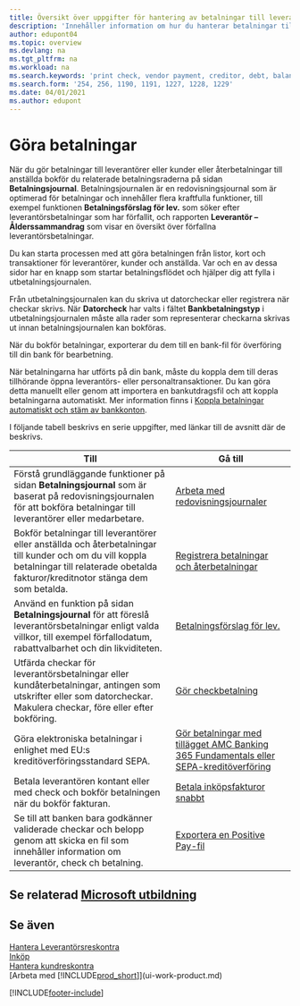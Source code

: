 ```yaml
---
title: Översikt över uppgifter för hantering av betalningar till leverantörer
description: 'Innehåller information om hur du hanterar betalningar till leverantörer och fordringsägare, inklusive bokför betalningsraderna och få en översikt över saldot som förfaller.'
author: edupont04
ms.topic: overview
ms.devlang: na
ms.tgt_pltfrm: na
ms.workload: na
ms.search.keywords: 'print check, vendor payment, creditor, debt, balance due, AP'
ms.search.form: '254, 256, 1190, 1191, 1227, 1228, 1229'
ms.date: 04/01/2021
ms.author: edupont
---
```

# <a name="making-payments" />Göra betalningar

När du gör betalningar till leverantörer eller kunder eller återbetalningar till anställda bokför du relaterade betalningsraderna på sidan **Betalningsjournal**. Betalningsjournalen är en redovisningsjournal som är optimerad för betalningar och innehåller flera kraftfulla funktioner, till exempel funktionen **Betalningsförslag för lev.** som söker efter leverantörsbetalningar som har förfallit, och rapporten **Leverantör – Ålderssammandrag** som visar en översikt över förfallna leverantörsbetalningar.  

Du kan starta processen med att göra betalningen från listor, kort och transaktioner för leverantörer, kunder och anställda. Var och en av dessa sidor har en knapp som startar betalningsflödet och hjälper dig att fylla i utbetalningsjournalen.  

Från utbetalningsjournalen kan du skriva ut datorcheckar eller registrera när checkar skrivs. När **Datorcheck** har valts i fältet **Bankbetalningstyp** i utbetalningsjournalen måste alla rader som representerar checkarna skrivas ut innan betalningsjournalen kan bokföras.

När du bokför betalningar, exporterar du dem till en bank-fil för överföring till din bank för bearbetning.

När betalningarna har utförts på din bank, måste du koppla dem till deras tillhörande öppna leverantörs- eller personaltransaktioner. Du kan göra detta manuellt eller genom att importera en bankutdragsfil och att koppla betalningarna automatiskt. Mer information finns i [Koppla betalningar automatiskt och stäm av bankkonton](receivables-apply-payments-auto-reconcile-bank-accounts.md).

I följande tabell beskrivs en serie uppgifter, med länkar till de avsnitt där de beskrivs.

| Till | Gå till |
| --- | --- |
|Förstå grundläggande funktioner på sidan **Betalningsjournal** som är baserat på redovisningsjournalen för att bokföra betalningar till leverantörer eller medarbetare.|[Arbeta med redovisningsjournaler](ui-work-general-journals.md)|
|Bokför betalningar till leverantörer eller anställda och återbetalningar till kunder och om du vill koppla betalningar till relaterade obetalda fakturor/kreditnotor stänga dem som betalda.|[Registrera betalningar och återbetalningar](payables-how-post-payments-refunds.md)|
| Använd en funktion på sidan **Betalningsjournal** för att föreslå leverantörsbetalningar enligt valda villkor, till exempel förfallodatum, rabattvalbarhet och din likviditeten. |[Betalningsförslag för lev.](payables-how-suggest-vendor-payments.md) |
| Utfärda checkar för leverantörsbetalningar eller kundåterbetalningar, antingen som utskrifter eller som datorcheckar. Makulera checkar, före eller efter bokföring. |[Gör checkbetalning](payables-how-work-checks.md) |
|Göra elektroniska betalningar i enlighet med EU:s kreditöverföringsstandard SEPA.|[Gör betalningar med tillägget AMC Banking 365 Fundamentals eller SEPA-kreditöverföring](finance-make-payments-with-bank-data-conversion-service-or-sepa-credit-transfer.md)|
| Betala leverantören kontant eller med check och bokför betalningen när du bokför fakturan. |[Betala inköpsfakturor snabbt](finance-how-to-settle-purchase-invoices-promptly.md) |
| Se till att banken bara godkänner validerade checkar och belopp genom att skicka en fil som innehåller information om leverantör, check ch betalning. |[Exportera en Positive Pay-fil](finance-how-positive-pay.md) |

## <a name="see-related-microsoft-trainingtrainingpathsprocess-customer-vendor-payments-dynamics-365-business-central" />Se relaterad [Microsoft utbildning](/training/paths/process-customer-vendor-payments-dynamics-365-business-central/)

## <a name="see-also" />Se även

[Hantera Leverantörsreskontra](payables-manage-payables.md)  
[Inköp](purchasing-manage-purchasing.md)  
[Hantera kundreskontra](receivables-manage-receivables.md)  
[Arbeta med [!INCLUDE[prod_short](includes/prod_short.md)]](ui-work-product.md)  


[!INCLUDE[footer-include](includes/footer-banner.md)]
